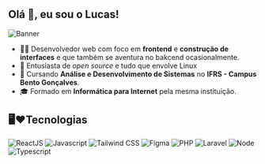 ## Olá 👋, eu sou o Lucas!
![Banner](https://github.com/user-attachments/assets/1f90b35c-099b-4b0f-9fa8-f91ed9712eb7)

-  🧑‍💻 Desenvolvedor web com foco em **frontend** e **construção de interfaces** e que também se aventura no bakcend ocasionalmente.
- 🐧 Entusiasta de *open source* e tudo que envolve Linux
- 📖 Cursando **Análise e Desenvolvimento de Sistemas** no **IFRS - Campus Bento Gonçalves**.
- 🎓 Formado em **Informática para Internet** pela mesma instituição.

## 🖥️❤️Tecnologias 
<div>
  <img alt="ReactJS" src="https://img.shields.io/badge/React-20232A?style=for-the-badge&logo=react&logoColor=61DAFB">
  <img alt="Javascript" src="https://img.shields.io/badge/JavaScript-F7DF1E?style=for-the-badge&logo=javascript&logoColor=black">
  <img alt="Tailwind CSS" src="https://img.shields.io/badge/Tailwind_CSS-38B2AC?style=for-the-badge&logo=tailwind-css&logoColor=white">
  <img alt="Figma" src="https://img.shields.io/badge/Figma-F24E1E?style=for-the-badge&logo=figma&logoColor=white">
  <img alt="PHP" src="https://img.shields.io/badge/PHP-777BB4?style=for-the-badge&logo=php&logoColor=white">
  <img alt="Laravel" src="https://img.shields.io/badge/Laravel-FF2D20?style=for-the-badge&logo=laravel&logoColor=white">
  <img alt="Node" src="https://img.shields.io/badge/Node.js-43853D?style=for-the-badge&logo=node.js&logoColor=white">
  <img alt="Typescript" src="https://img.shields.io/badge/TypeScript-007ACC?style=for-the-badge&logo=typescript&logoColor=white">

  
</div>
